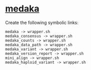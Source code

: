 # [medaka](https://hpc.nih.gov/apps/medaka.html)

Create the following symbolic links:
```
medaka -> wrapper.sh
medaka_consensus -> wrapper.sh
medaka_counts -> wrapper.sh
medaka_data_path -> wrapper.sh
medaka_variant -> wrapper.sh
medaka_version_report -> wrapper.sh
mini_align -> wrapper.sh
medaka_haploid_variant -> wrapper.sh
```
